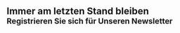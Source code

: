 <h2>Immer am letzten Stand bleiben <br><small>Registrieren Sie sich für Unseren Newsletter</small></h2>
